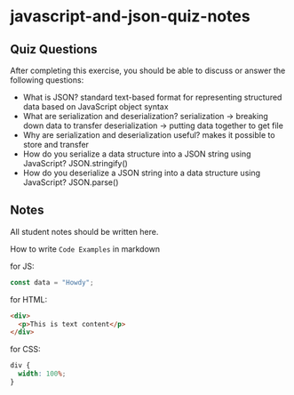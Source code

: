 # javascript-and-json-quiz-notes

## Quiz Questions

After completing this exercise, you should be able to discuss or answer the following questions:

- What is JSON?
standard text-based format for representing structured data based on JavaScript object syntax
- What are serialization and deserialization?
serialization -> breaking down data to transfer
deserialization -> putting data together to get file
- Why are serialization and deserialization useful?
makes it possible to store and transfer
- How do you serialize a data structure into a JSON string using JavaScript?
JSON.stringify()
- How do you deserialize a JSON string into a data structure using JavaScript?
JSON.parse()
## Notes

All student notes should be written here.


How to write `Code Examples` in markdown

for JS:

```javascript
const data = "Howdy";
```

for HTML:

```html
<div>
  <p>This is text content</p>
</div>
```

for CSS:

```css
div {
  width: 100%;
}
```
